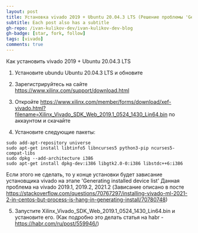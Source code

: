 ```yaml
---
layout: post
title: Установка vivado 2019 + Ubuntu 20.04.3 LTS (Решение проблемы 'Generating installed device list')
subtitle: Each post also has a subtitle
gh-repo: /ivan-kulikov-dev/ivan-kulikov-dev-blog
gh-badge: [star, fork, follow]
tags: [vivado]
comments: true
---
```


Как установить vivado 2019 + Ubuntu 20.04.3 LTS

1) Установите ubundu Ubuntu 20.04.3 LTS и обновите

3) Зарегистрируйтесь на сайте https://www.xilinx.com/support/download.html

4) Откройте  https://www.xilinx.com/member/forms/download/xef-vivado.html?filename=Xilinx_Vivado_SDK_Web_2019.1_0524_1430_Lin64.bin по аккаунтом и скачайте

5) Установите следующие пакеты:
```
sudo add-apt-repository universe
sudo apt-get install libtinfo5 libncurses5 python3-pip ncurses5-compat-libs
sudo dpkg --add-architecture i386
sudo apt-get install dpkg-dev:i386 libgtk2.0-0:i386 libstdc++6:i386
```
Если этого не сделать, то у конце установки будет зависание установщика vivado на этапе 'Generating installed device list'
Данная проблема на vivado 2019.1, 2019.2, 2021.2
(Зависание описано в посте https://stackoverflow.com/questions/70767297/installing-vivado-ml-2021-2-in-centos-but-process-is-hang-in-generating-install/70780748)

5) Запустите Xilinx_Vivado_SDK_Web_2019.1_0524_1430_Lin64.bin и установите его. (Как подробно это делать статья на habr - https://habr.com/ru/post/559946/)
